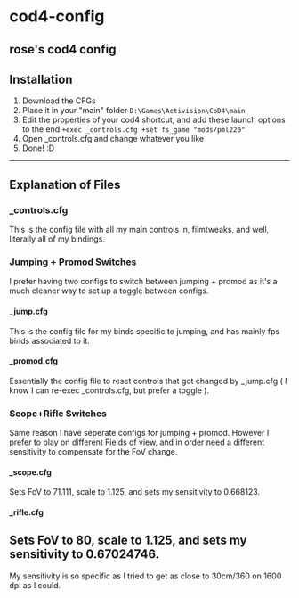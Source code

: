 # cod4-config
rose's cod4 config
---
## Installation
1. Download the CFGs
2. Place it in your "main" folder 
    `D:\Games\Activision\CoD4\main`
3. Edit the properties of your cod4 shortcut, and add these launch options to the end 
    `+exec _controls.cfg +set fs_game "mods/pml220"`
4. Open _controls.cfg and change whatever you like
5. Done! :D
---
## Explanation of Files
### _controls.cfg
This is the config file with all my main controls in, filmtweaks, and well, literally all of my bindings.
### Jumping + Promod Switches
I prefer having two configs to switch between jumping + promod as it's a much cleaner way to set up a toggle between configs.
#### _jump.cfg
This is the config file for my binds specific to jumping, and has mainly fps binds associated to it.
#### _promod.cfg
Essentially the config file to reset controls that got changed by _jump.cfg ( I know I can re-exec _controls.cfg, but prefer a toggle ).
### Scope+Rifle Switches
Same reason I have seperate configs for jumping + promod. However I prefer to play on different Fields of view, and in order need a different sensitivity to compensate for the FoV change.
#### _scope.cfg
Sets FoV to 71.111, scale to 1.125, and sets my sensitivity to 0.668123.
#### _rifle.cfg
Sets FoV to 80, scale to 1.125, and sets my sensitivity to 0.67024746.
---
My sensitivity is so specific as I tried to get as close to 30cm/360 on 1600 dpi as I could.
